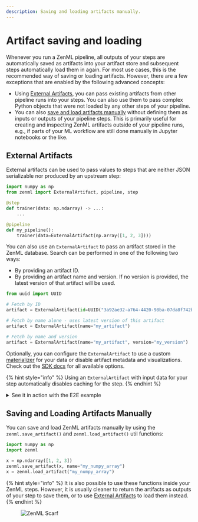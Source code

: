 ```yaml
---
description: Saving and loading artifacts manually.
---
```


# Artifact saving and loading

Whenever you run a ZenML pipeline, all outputs of your steps are automatically saved as artifacts into your artifact store and subsequent steps automatically load them in again. For most use cases, this is the recommended way of saving or loading artifacts. However, there are a few exceptions that are enabled by the following advanced concepts:
- Using [External Artifacts](#external-artifacts), you can pass existing artifacts from other pipeline runs into your steps. You can also use them to pass complex Python objects that were not loaded by any other steps of your pipeline.
- You can also [save and load artifacts manually](#saving-and-loading-artifacts-manually) without defining them as inputs or outputs of your pipeline steps. This is primarily useful for creating and inspecting ZenML artifacts outside of your pipeline runs, e.g., if parts of your ML workflow are still done manually in Jupyter notebooks or the like.

## External Artifacts

External artifacts can be used to pass values to steps that are neither JSON serializable nor produced by an upstream step:

```python
import numpy as np
from zenml import ExternalArtifact, pipeline, step

@step
def trainer(data: np.ndarray) -> ...:
    ...

@pipeline
def my_pipeline():
    trainer(data=ExternalArtifact(np.array([1, 2, 3])))
```

You can also use an `ExternalArtifact` to pass an artifact stored in the ZenML 
database. Search can be performed in one of the following two ways:
- By providing an artifact ID.
- By providing an artifact name and version. If no version is provided,
    the latest version of that artifact will be used.

```python
from uuid import UUID

# Fetch by ID
artifact = ExternalArtifact(id=UUID("3a92ae32-a764-4420-98ba-07da8f742b76"))

# Fetch by name alone - uses latest version of this artifact
artifact = ExternalArtifact(name="my_artifact")

# Fetch by name and version
artifact = ExternalArtifact(name="my_artifact", version="my_version")
```

Optionally, you can configure the `ExternalArtifact` to use a custom [materializer](../artifact-management/handle-custom-data-types.md) for your data or disable artifact metadata and visualizations. Check out the [SDK docs](https://sdkdocs.zenml.io/latest/core\_code\_docs/core-steps/#zenml.artifacts.external\_artifact.ExternalArtifact) for all available options.

{% hint style="info" %}
Using an `ExternalArtifact` with input data for your step automatically disables caching for the step.
{% endhint %}

<details>

<summary>See it in action with the E2E example</summary>

*To set up the local environment used below, follow the recommendations from the
[Project templates](../../starter-guide/using-project-templates.md#advanced-guide).*

In [`pipelines/batch_inference.py`](../../../../../examples/e2e/pipelines/batch_inference.py), you can find an example using the `ExternalArtifact` concept to
share Artifacts produced by a training pipeline inside a batch inference pipeline.

On the ETL stage pipeline, developers can pass a `sklearn.Pipeline` fitted during training for feature preprocessing and apply it to transform inference input features.
With this, we ensure that the exact same feature preprocessor used during training will be used during inference.

```python
    ########## ETL stage  ##########
    df_inference, target = data_loader(is_inference=True)
    df_inference = inference_data_preprocessor(
        dataset_inf=df_inference,
        preprocess_pipeline=ExternalArtifact(
            name="preprocess_pipeline",
            pipeline_name=MetaConfig.pipeline_name_training,
        ),
        target=target,
    )
```

On the DataQuality stage pipeline, developers can pass `pd.DataFrame` used as a training dataset to be used as a reference dataset versus the current inference one to apply Evidently and get DataQuality report back.
With this, we ensure that the exact same training dataset used during the training phase will be used to compare with the inference dataset here.

```python
    ########## DataQuality stage  ##########
    report, _ = evidently_report_step(
        reference_dataset=ExternalArtifact(
            name="dataset_trn",
            pipeline_name=MetaConfig.pipeline_name_training,
        ),
        comparison_dataset=df_inference,
        ignored_cols=["target"],
        metrics=[
            EvidentlyMetricConfig.metric("DataQualityPreset"),
        ],
    )
```

</details>


## Saving and Loading Artifacts Manually

You can save and load ZenML artifacts manually by using the `zenml.save_artifact()` and `zenml.load_artifact()` util functions:

```python
import numpy as np
import zenml

x = np.ndarray([1, 2, 3])
zenml.save_artifact(x, name="my_numpy_array")
x = zenml.load_artifact("my_numpy_array")
```

{% hint style="info" %}
It is also possible to use these functions inside your ZenML steps. However, it is usually cleaner to return the artifacts as outputs of your step to save them, or to use [External Artifacts](#external-artifacts) to load them instead.
{% endhint %}

<!-- For scarf -->
<figure><img alt="ZenML Scarf" referrerpolicy="no-referrer-when-downgrade" src="https://static.scarf.sh/a.png?x-pxid=f0b4f458-0a54-4fcd-aa95-d5ee424815bc" /></figure>
